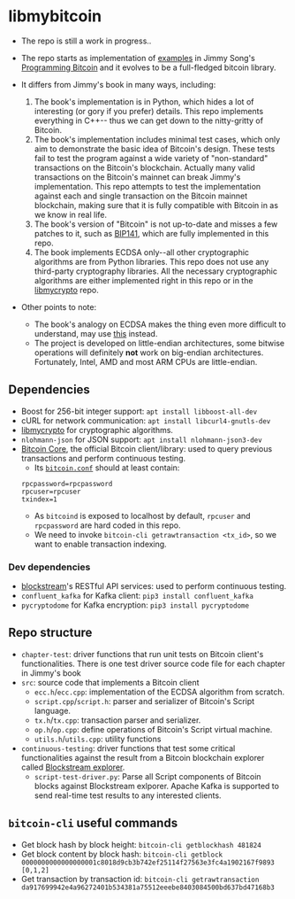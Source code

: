 # libmybitcoin

* The repo is still a work in progress..

* The repo starts as implementation of [examples](https://github.com/jimmysong/programmingbitcoin) 
in Jimmy Song's [Programming Bitcoin](https://www.oreilly.com/library/view/programming-bitcoin/9781492031482/)
and it evolves to be a full-fledged bitcoin library.
* It differs from Jimmy's book in many ways, including:

    1. The book's implementation is in Python, which hides a lot of interesting
    (or gory if you prefer) details. This repo implements everything in C++--
    thus we can get down to the nitty-gritty of Bitcoin.
    1. The book's implementation includes minimal test cases, which only
    aim to demonstrate the basic idea of Bitcoin's design. These tests fail to
    test the program against a wide variety of "non-standard" transactions
    on the Bitcoin's blockchain. Actually many valid transactions on the
    Bitcoin's mainnet can break Jimmy's implementation. This repo attempts to
    test the implementation against each and single transaction on the Bitcoin
    mainnet blockchain, making sure that it is fully compatible with Bitcoin
    in as we know in real life.
    1. The book's version of "Bitcoin" is not up-to-date and misses a few
    patches to it, such as [BIP141](https://en.wikipedia.org/wiki/SegWit),
    which are fully implemented in this repo.
    1. The book implements ECDSA only--all other cryptographic algorithms
    are from Python libraries. This repo does not use any third-party
    cryptography libraries. All the necessary cryptographic algorithms are
    either implemented right in this repo or in the
    [libmycrypto](https://github.com/alex-lt-kong/libmycrypto) repo.

* Other points to note:
  * The book's analogy on ECDSA makes the thing even more difficult to
  understand, may use [this](https://cryptobook.nakov.com/digital-signatures/ecdsa-sign-verify-messages)
  instead.
  * The project is developed on little-endian architectures, some bitwise
  operations will definitely **not** work on big-endian architectures.
  Fortunately, Intel, AMD and most ARM CPUs are little-endian.

## Dependencies

* Boost for 256-bit integer support: `apt install libboost-all-dev` 
* cURL for network communication: `apt install libcurl4-gnutls-dev`
* [libmycrypto](https://github.com/alex-lt-kong/libmycrypto) for cryptographic
algorithms.
* `nlohmann-json` for JSON support: `apt install nlohmann-json3-dev`
* [Bitcoin Core](https://github.com/bitcoin/bitcoin), the official Bitcoin
client/library: used to query previous transactions and perform continuous
testing.
  * Its [`bitcoin.conf`](https://manpages.org/bitcoinconf/5) should at least
  contain:
  ```
  rpcpassword=rpcpassword
  rpcuser=rpcuser
  txindex=1
  ```
  * As `bitcoind` is exposed to localhost by default, `rpcuser` and
  `rpcpassword` are hard coded in this repo.
  * We need to invoke `bitcoin-cli getrawtransaction <tx_id>`, so we want
  to enable transaction indexing.

### Dev dependencies

* [blockstream](https://blockstream.info/api/)'s RESTful API services: used to
perform continuous testing.
* `confluent_kafka` for Kafka client: `pip3 install confluent_kafka`
* `pycryptodome` for Kafka encryption: `pip3 install pycryptodome`

## Repo structure

* `chapter-test`: driver functions that run unit tests on Bitcoin client's
functionalities. There is one test driver source code file
for each chapter in Jimmy's book
* `src`: source code that implements a Bitcoin client
  * `ecc.h`/`ecc.cpp`: implementation of the ECDSA algorithm from scratch.
  * `script.cpp`/`script.h`: parser and serializer of Bitcoin's Script language.
  * `tx.h`/`tx.cpp`: transaction parser and serializer.
  * `op.h`/`op.cpp`: define operations of Bitcoin's Script virtual machine.
  * `utils.h`/`utils.cpp`: utility functions
* `continuous-testing`: driver functions that test some critical functionalities
against the result from a Bitcoin blockchain explorer called
[Blockstream explorer](https://blockstream.info).
  * `script-test-driver.py`: Parse all Script components of Bitcoin blocks
  against Blockstream exlporer. Apache Kafka is supported to send real-time
  test results to any interested clients.

## `bitcoin-cli` useful commands

* Get block hash by block height: `bitcoin-cli getblockhash 481824`
* Get block content by block hash: `bitcoin-cli getblock 0000000000000000001c8018d9cb3b742ef25114f27563e3fc4a1902167f9893 [0,1,2]`
* Get transaction by transaction id: `bitcoin-cli getrawtransaction da917699942e4a96272401b534381a75512eeebe8403084500bd637bd47168b3`
